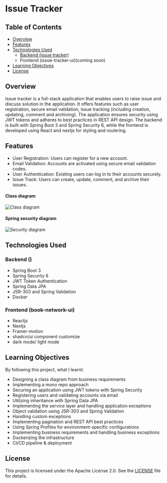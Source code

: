# Issue Tracker

## Table of Contents

- [Overview](#overview)
- [Features](#features)
- [Technologies Used](#technologies-used)
    - [Backend (issue tracker)](#Backend)
    - Frontend (issue-tracker-ui)(coming soon)
- [Learning Objectives](#learning-objectives)
- [License](#license)


## Overview

Issue tracker is a full-stack application that enables users to raise issue and discuss solution in the application. It offers features such as user registration, secure email validation, issue tracking (including creation, updating, comment and archiving). The application ensures security using JWT tokens and adheres to best practices in REST API design. The backend is built with Spring Boot 3 and Spring Security 6, while the frontend is developed using React and nextjs for styling and routering.

## Features

- User Registration: Users can register for a new account.
- Email Validation: Accounts are activated using secure email validation codes.
- User Authentication: Existing users can log in to their accounts securely.
- Issue Track: Users can create, update, comment, and archive their issues.

#### Class diagram
![Class diagram](screenshots/class-diagram.png)

#### Spring security diagram
![Security diagram](screenshots/security.png)


## Technologies Used

### Backend ()

- Spring Boot 3
- Spring Security 6
- JWT Token Authentication
- Spring Data JPA
- JSR-303 and Spring Validation
- Docker

### Frontend (book-network-ui)

- Reactjs
- Nextjs
- Framer-motion
- shadcn/ui component customize
- dark mode/ light mode


## Learning Objectives

By following this project, what I learnt:

- Designing a class diagram from business requirements
- Implementing a mono repo approach
- Securing an application using JWT tokens with Spring Security
- Registering users and validating accounts via email
- Utilizing inheritance with Spring Data JPA
- Implementing the service layer and handling application exceptions
- Object validation using JSR-303 and Spring Validation
- Handling custom exceptions
- Implementing pagination and REST API best practices
- Using Spring Profiles for environment-specific configurations
- Implementing business requirements and handling business exceptions
- Dockerizing the infrastructure
- CI/CD pipeline & deployment

## License

This project is licensed under the Apache License 2.0. See the [LICENSE](LICENSE) file for details.
